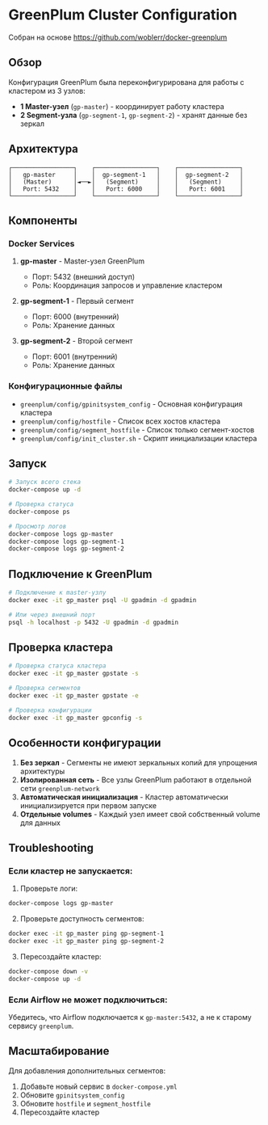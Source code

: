 # GreenPlum Cluster Configuration
Собран на основе https://github.com/woblerr/docker-greenplum

## Обзор

Конфигурация GreenPlum была переконфигурирована для работы с кластером из 3 узлов:
- **1 Master-узел** (`gp-master`) - координирует работу кластера
- **2 Segment-узла** (`gp-segment-1`, `gp-segment-2`) - хранят данные без зеркал

## Архитектура

```
┌─────────────────┐    ┌─────────────────┐    ┌─────────────────┐
│   gp-master     │    │  gp-segment-1   │    │  gp-segment-2   │
│   (Master)      │◄──►│   (Segment)     │    │   (Segment)     │
│   Port: 5432    │    │   Port: 6000    │    │   Port: 6001    │
└─────────────────┘    └─────────────────┘    └─────────────────┘
```

## Компоненты

### Docker Services

1. **gp-master** - Master-узел GreenPlum
   - Порт: 5432 (внешний доступ)
   - Роль: Координация запросов и управление кластером

2. **gp-segment-1** - Первый сегмент
   - Порт: 6000 (внутренний)
   - Роль: Хранение данных

3. **gp-segment-2** - Второй сегмент
   - Порт: 6001 (внутренний)
   - Роль: Хранение данных

### Конфигурационные файлы

- `greenplum/config/gpinitsystem_config` - Основная конфигурация кластера
- `greenplum/config/hostfile` - Список всех хостов кластера
- `greenplum/config/segment_hostfile` - Список только сегмент-хостов
- `greenplum/config/init_cluster.sh` - Скрипт инициализации кластера

## Запуск

```bash
# Запуск всего стека
docker-compose up -d

# Проверка статуса
docker-compose ps

# Просмотр логов
docker-compose logs gp-master
docker-compose logs gp-segment-1
docker-compose logs gp-segment-2
```

## Подключение к GreenPlum

```bash
# Подключение к master-узлу
docker exec -it gp_master psql -U gpadmin -d gpadmin

# Или через внешний порт
psql -h localhost -p 5432 -U gpadmin -d gpadmin
```

## Проверка кластера

```bash
# Проверка статуса кластера
docker exec -it gp_master gpstate -s

# Проверка сегментов
docker exec -it gp_master gpstate -e

# Проверка конфигурации
docker exec -it gp_master gpconfig -s
```

## Особенности конфигурации

1. **Без зеркал** - Сегменты не имеют зеркальных копий для упрощения архитектуры
2. **Изолированная сеть** - Все узлы GreenPlum работают в отдельной сети `greenplum-network`
3. **Автоматическая инициализация** - Кластер автоматически инициализируется при первом запуске
4. **Отдельные volumes** - Каждый узел имеет свой собственный volume для данных

## Troubleshooting

### Если кластер не запускается:

1. Проверьте логи:
```bash
docker-compose logs gp-master
```

2. Проверьте доступность сегментов:
```bash
docker exec -it gp_master ping gp-segment-1
docker exec -it gp_master ping gp-segment-2
```

3. Пересоздайте кластер:
```bash
docker-compose down -v
docker-compose up -d
```

### Если Airflow не может подключиться:

Убедитесь, что Airflow подключается к `gp-master:5432`, а не к старому сервису `greenplum`.

## Масштабирование

Для добавления дополнительных сегментов:

1. Добавьте новый сервис в `docker-compose.yml`
2. Обновите `gpinitsystem_config`
3. Обновите `hostfile` и `segment_hostfile`
4. Пересоздайте кластер
